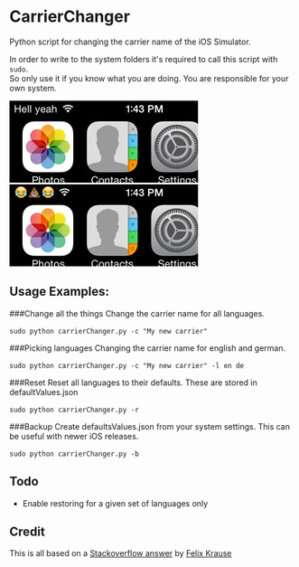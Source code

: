CarrierChanger
=================

Python script for changing the carrier name of the iOS Simulator.


In order to write to the system folders it's required to call this script with `sudo`.  
So only use it if you know what you are doing. You are responsible for your own system.

![](example.jpg)
![](example2.jpg)

Usage Examples: 
---------------

###Change all the things
Change the carrier name for all languages.

	sudo python carrierChanger.py -c "My new carrier"

###Picking languages
Changing the carrier name for english and german.

	sudo python carrierChanger.py -c "My new carrier" -l en de

###Reset 
Reset all languages to their defaults. These are stored in defaultValues.json

	sudo python carrierChanger.py -r

###Backup
Create defaultsValues.json from your system settings. This can be useful with newer iOS releases.

	sudo python carrierChanger.py -b



Todo
-----

- Enable restoring for a given set of languages only


Credit
-------
This is all based on a [Stackoverflow answer](http://stackoverflow.com/questions/12580694/how-to-customize-carrier-name-in-ios-6-simulator/14292811#14292811) by [Felix Krause](https://github.com/KrauseFx)
